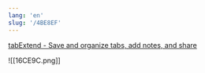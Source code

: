 ```yaml
---
lang: 'en'
slug: '/4BE8EF'
---
```


[tabExtend - Save and organize tabs, add notes, and share](https://www.tabextend.com/)

![[16CE9C.png]]
